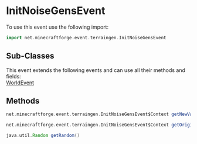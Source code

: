 # InitNoiseGensEvent

To use this event use the following import:
```groovy
import net.minecraftforge.event.terraingen.InitNoiseGensEvent
```

## Sub-Classes
This event extends the following events and can use all their methods and fields: <br>
[WorldEvent](world_event/world_event.md)

## Methods
```groovy
net.minecraftforge.event.terraingen.InitNoiseGensEvent$Context getNewValues()
```

```groovy
net.minecraftforge.event.terraingen.InitNoiseGensEvent$Context getOriginal()
```

```groovy
java.util.Random getRandom()
```
